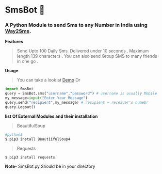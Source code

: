 # SmsBot :scroll:

### A Python Module to send Sms to any Number in India using [Way2Sms](http://site23.way2sms.com/content/index.html).

**Features**
  > Send Upto 100 Daily Sms.
  > Delivered under 10 seconds .
  > Maximum length 139 characters .
  > You can also send Group SMS to many friends in one go .

**Usage** 
>You can take a look at [Demo](https://github.com/inishchith/Python-Scripts-Projects/blob/master/SmsBot/Test.py) Or 
```python
import SmsBot
query = SmsBot.sms("username","password") # username is usually Mobile Number (Logging in)
my_message=input("Enter Your Message")
query.send("recipient",my_message) # recipient = receiver's numebr
query.Logout()
```

**list Of External Modules and their installation**
>BeautifulSoup 
  ```sh
  #python3
  $ pip3 install BeautiifulSoup4
  ```
>Requests 
  ```sh
  $ pip3 install requests
  ```
**Note-** SmsBot.py Should be in your directory 
